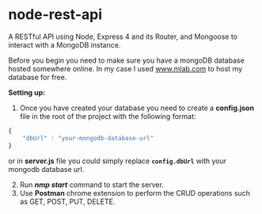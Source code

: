 # node-rest-api
A RESTful API using Node, Express 4 and its Router, and Mongoose to interact with a MongoDB instance. 

Before you begin you need to make sure you have a mongoDB database hosted somewhere online. In my case I used www.mlab.com to host my database for free.

**Setting up:**

1. Once you have created your database you need to create a **config.json** file in the root of the project with the following format:
```javascript
{
    "dbUrl" : "your-mongodb-database-url"
}
```
   or in **server.js** file you could simply replace **```config.dbUrl```** with your mongodb database url.

2. Run **_nmp start_** command to start the server.
3. Use **Postman** chrome extension to perform the CRUD operations such as GET, POST, PUT, DELETE.
